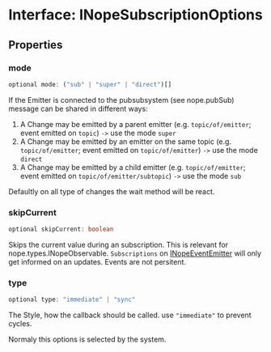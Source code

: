 # Interface: INopeSubscriptionOptions

## Properties

### mode

```ts
optional mode: ("sub" | "super" | "direct")[]
```

If the Emitter is connected to the pubsubsystem (see nope.pubSub)
message can be shared in different ways:

1. A Change may be emitted by a parent emitter (e.g. `topic/of/emitter`; event emitted on `topic`) `->` use the mode `super`
2. A Change may be emitted by an emitter on the same topic (e.g. `topic/of/emitter`; event emitted on `topic/of/emitter`) `->` use the mode `direct`
3. A Change may be emitted by a child emitter (e.g. `topic/of/emitter`; event emitted on `topic/of/emitter/subtopic`) `->` use the mode `sub`

Defaultly on all type of changes the wait method will be react.

### skipCurrent

```ts
optional skipCurrent: boolean
```

Skips the current value during an subscription. This is relevant for
nope.types.INopeObservable. `Subscriptions` on [INopeEventEmitter](interface.INopeEventEmitter.md)
will only get informed on an updates. Events are not persitent.

### type

```ts
optional type: "immediate" | "sync"
```

The Style, how the callback should be called.
use `"immediate"` to prevent cycles.

Normaly this options is selected by the system.
